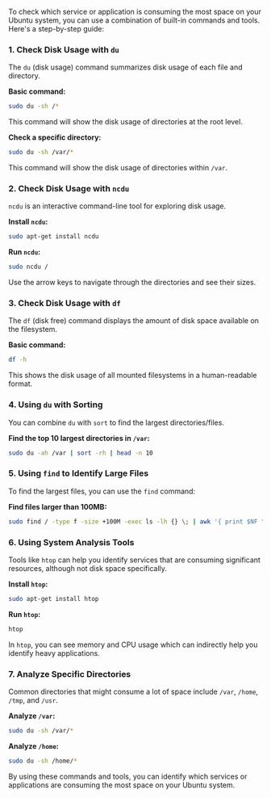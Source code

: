 To check which service or application is consuming the most space on your Ubuntu system, you can use a combination of built-in commands and tools. Here's a step-by-step guide:

### 1. Check Disk Usage with `du`
The `du` (disk usage) command summarizes disk usage of each file and directory.

**Basic command:**
```sh
sudo du -sh /*
```
This command will show the disk usage of directories at the root level.

**Check a specific directory:**
```sh
sudo du -sh /var/*
```
This command will show the disk usage of directories within `/var`.

### 2. Check Disk Usage with `ncdu`
`ncdu` is an interactive command-line tool for exploring disk usage.

**Install `ncdu`:**
```sh
sudo apt-get install ncdu
```

**Run `ncdu`:**
```sh
sudo ncdu /
```
Use the arrow keys to navigate through the directories and see their sizes.

### 3. Check Disk Usage with `df`
The `df` (disk free) command displays the amount of disk space available on the filesystem.

**Basic command:**
```sh
df -h
```
This shows the disk usage of all mounted filesystems in a human-readable format.

### 4. Using `du` with Sorting
You can combine `du` with `sort` to find the largest directories/files.

**Find the top 10 largest directories in `/var`:**
```sh
sudo du -ah /var | sort -rh | head -n 10
```

### 5. Using `find` to Identify Large Files
To find the largest files, you can use the `find` command:

**Find files larger than 100MB:**
```sh
sudo find / -type f -size +100M -exec ls -lh {} \; | awk '{ print $NF ": " $5 }'
```

### 6. Using System Analysis Tools
Tools like `htop` can help you identify services that are consuming significant resources, although not disk space specifically.

**Install `htop`:**
```sh
sudo apt-get install htop
```

**Run `htop`:**
```sh
htop
```
In `htop`, you can see memory and CPU usage which can indirectly help you identify heavy applications.

### 7. Analyze Specific Directories
Common directories that might consume a lot of space include `/var`, `/home`, `/tmp`, and `/usr`.

**Analyze `/var`:**
```sh
sudo du -sh /var/*
```

**Analyze `/home`:**
```sh
sudo du -sh /home/*
```

By using these commands and tools, you can identify which services or applications are consuming the most space on your Ubuntu system.